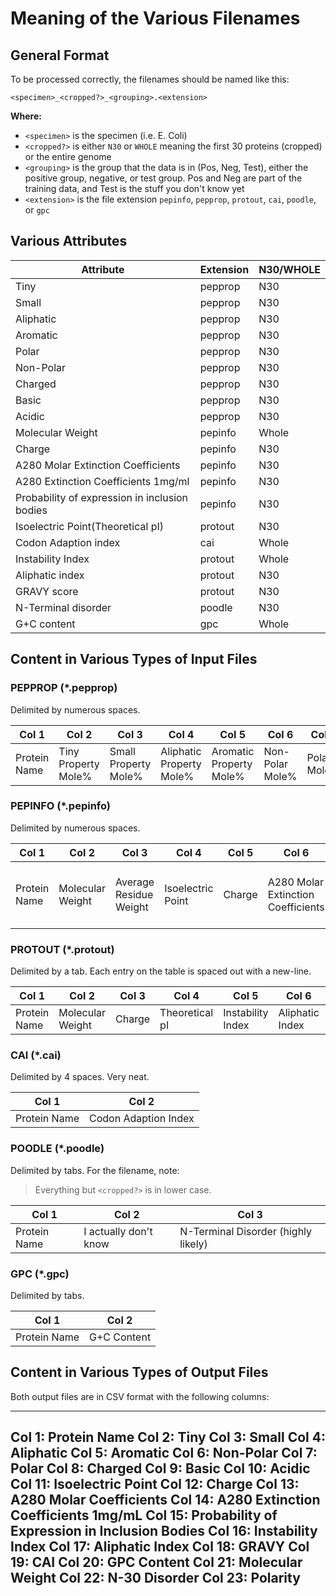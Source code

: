 # Meaning of the Various Filenames

## General Format

To be processed correctly, the filenames should be named like this:

```
<specimen>_<cropped?>_<grouping>.<extension>
```

**Where:**

- `<specimen>` is the specimen (i.e. E. Coli)
- `<cropped?>` is either `N30` or `WHOLE` meaning the first 30 proteins
  (cropped) or the entire genome
- `<grouping>` is the group that the data is in (Pos, Neg, Test), either the
  positive group, negative, or test group. Pos and Neg are part of the training
  data, and Test is the stuff you don't know yet
- `<extension>` is the file extension `pepinfo`, `pepprop`, `protout`, `cai`,
  `poodle`, or `gpc`

## Various Attributes

Attribute | Extension | N30/WHOLE
----------|-----------|----------
Tiny      | pepprop   | N30
Small     | pepprop   | N30
Aliphatic | pepprop   | N30
Aromatic  | pepprop   | N30
Polar     | pepprop   | N30
Non-Polar | pepprop   | N30
Charged   | pepprop   | N30
Basic     | pepprop   | N30
Acidic    | pepprop   | N30
Molecular Weight | pepinfo | Whole
Charge    | pepinfo   | N30
A280 Molar Extinction Coefficients  | pepinfo | N30
A280 Extinction Coefficients 1mg/ml | pepinfo | N30
Probability of expression in inclusion bodies | pepinfo | N30
Isoelectric Point(Theoretical pI)   | protout | N30
Codon Adaption index | cai     | Whole
Instability Index    | protout | Whole
Aliphatic index      | protout | N30
GRAVY score          | protout | N30
N-Terminal disorder  | poodle  | N30
G+C content          | gpc     | Whole

## Content in Various Types of Input Files

### PEPPROP (*.pepprop)

Delimited by numerous spaces.

Col 1 | Col 2 | Col 3 | Col 4 | Col 5 | Col 6 | Col 7 | Col 8 | Col 9 | Col 10
---|---|---|---|---|---|---|---|---|---
Protein Name | Tiny Property Mole% | Small Property Mole% | Aliphatic Property Mole% | Aromatic Property Mole% | Non-Polar Mole% | Polar Mole% | Charged Mole% | Basic Mole% | Acidic Mole%

### PEPINFO (*.pepinfo)

Delimited by numerous spaces.

Col 1 | Col 2 | Col 3 | Col 4 | Col 5 | Col 6 | Col 7 | Col 8 
---|---|---|---|---|---|---|---
Protein Name | Molecular Weight | Average Residue Weight | Isoelectric Point | Charge | A280 Molar Extinction Coefficients | A280 Extinction Coefficients | Improbability of Expression in Inclusion Bodies

### PROTOUT (*.protout)

Delimited by a tab. Each entry on the table is spaced out with a new-line.

Col 1 | Col 2 | Col 3 | Col 4 | Col 5 | Col 6 | Col 7
---|---|---|---|---|---|---
Protein Name | Molecular Weight | Charge | Theoretical pI | Instability Index | Aliphatic Index | Hydropathicity

### CAI (*.cai)

Delimited by 4 spaces. Very neat.

Col 1 | Col 2
---|---
Protein Name | Codon Adaption Index

### POODLE (*.poodle)

Delimited by tabs. For the filename, note:

> Everything but `<cropped?>` is in lower case.

Col 1 | Col 2 | Col 3
---|---|---
Protein Name | I actually don't know | N-Terminal Disorder (highly likely)

### GPC (*.gpc)

Delimited by tabs.

Col 1 | Col 2
---|---
Protein Name | G+C Content

## Content in Various Types of Output Files

Both output files are in CSV format with the following columns:

---
Col 1: Protein Name
Col 2: Tiny
Col 3: Small
Col 4: Aliphatic
Col 5: Aromatic
Col 6: Non-Polar
Col 7: Polar
Col 8: Charged
Col 9: Basic
Col 10: Acidic
Col 11: Isoelectric Point
Col 12: Charge
Col 13: A280 Molar Coefficients
Col 14: A280 Extinction Coefficients 1mg/mL
Col 15: Probability of Expression in Inclusion Bodies
Col 16: Instability Index
Col 17: Aliphatic Index
Col 18: GRAVY
Col 19: CAI
Col 20: GPC Content
Col 21: Molecular Weight
Col 22: N-30 Disorder
Col 23: Polarity
---

